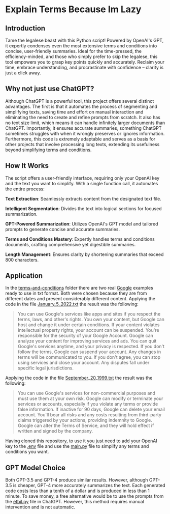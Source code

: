 <h1> Explain Terms Because Im Lazy </h2>


<h2> Introduction </h4>

Tame the legalese beast with this Python script! Powered by OpenAI's GPT, it expertly condenses even the most extensive terms and conditions into concise, user-friendly summaries. Ideal for the time-pressed, the efficiency-minded, and those who simply prefer to skip the legalese, this tool empowers you to grasp key points quickly and accurately. Reclaim your time, embrace understanding, and procrastinate with confidence – clarity is just a click away.

<h2> Why not just use ChatGPT? </h4>

Although ChatGPT is a powerful tool, this project offers several distinct advantages. The first is that it automates the process of segmenting and simplifying texts, saving time and effort on manual interaction and eliminating the need to create and refine prompts from scratch. It also has no text size limit, which means it can handle infinitely larger documents than ChatGPT. Importantly, it ensures accurate summaries, something ChatGPT sometimes struggles with when it wrongly preserves or ignores information. Furthermore, this code is extremely adaptable and serves as a basis for other projects that involve processing long texts, extending its usefulness beyond simplifying terms and conditions.

<h2> How It Works </h4>

The script offers a user-friendly interface, requiring only your OpenAI key and the text you want to simplify. With a single function call, it automates the entire process:

**Text Extraction**: Seamlessly extracts content from the designated text file.

**Intelligent Segmentation**: Divides the text into logical sections for focused summarization.

**GPT-Powered Summarization**: Utilizes OpenAI's GPT model and tailored prompts to generate concise and accurate summaries.

**Terms and Conditions Mastery**: Expertly handles terms and conditions documents, crafting comprehensive yet digestible summaries.

**Length Management**: Ensures clarity by shortening summaries that exceed 800 characters.

<h2> Application </h4>

In the [terms-and-conditions](terms-and-conditions) folder there are two real [Google](https://policies.google.com/terms/archive?hl=en-US) examples ready to use in txt format. Both were chosen because they are from different dates and present considerably different content. Applying the code in the file [January_5_2022.txt](terms-and-conditions/January_5_2022.txt) the result was the following:

> You can use Google's services like apps and sites if you respect the terms, laws, and other's rights. You own your content, but Google can host and change it under certain conditions. If your content violates intellectual property rights, your account can be suspended. You're responsible for the security of your Google Account. Google can analyze your content for improving services and ads. You can quit Google's services anytime, and your privacy is respected. If you don't follow the terms, Google can suspend your account. Any changes in terms will be communicated to you. If you don't agree, you can stop using services and close your account. Any disputes fall under specific legal jurisdictions.

Applying the code in the file [September_20_1999.txt](terms-and-conditions/September_20_1999.txt) the result was the following:

> You can use Google's services for non-commercial purposes and must use them at your own risk. Google can modify or terminate your services or accounts, especially if you violate any terms or provide false information. If inactive for 90 days, Google can delete your email account. You'll bear all risks and any costs resulting from third-party claims triggered by your actions, providing indemnity to Google. Google can alter the Terms of Service, and they will hold effect if written and signed by the company.

Having cloned this repository, to use it you just need to add your OpenAI key to the [.env](.env) file and use the [main.py](src/main.py) file to simplify any terms and conditions you want.

<h2> GPT Model Choice </h4>

Both GPT-3.5 and GPT-4 produce similar results. However, although GPT-3.5 is cheaper, GPT-4 more accurately summarizes the text. Each generated code costs less than a tenth of a dollar and is produced in less than 1 minute. To save money, a free alternative would be to use the prompts from the [etbil.py](src/etbil.py) file in ChatGPT. However, this method requires manual intervention and is not automatic.
